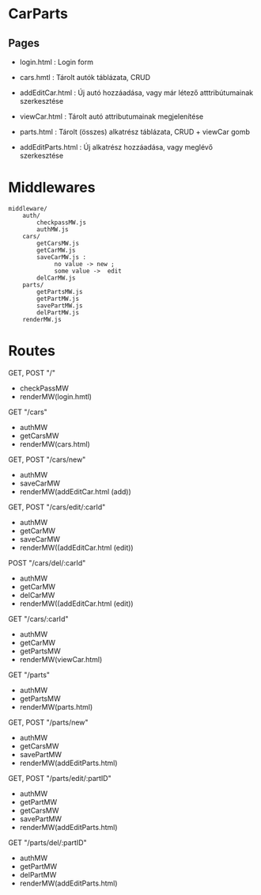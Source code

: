 # CarParts
## Pages
- login.html : Login form

- cars.hmtl : Tárolt autók táblázata, CRUD
- addEditCar.html : Új autó hozzáadása, vagy már létező atttribútumainak szerkesztése
- viewCar.html : Tárolt autó attributumainak megjelenítése

- parts.html : Tárolt (összes) alkatrész táblázata, CRUD + viewCar gomb
- addEditParts.html : Új alkatrész hozzáadása, vagy meglévő szerkesztése

# Middlewares
    middleware/
        auth/
            checkpassMW.js
            authMW.js
        cars/
            getCarsMW.js
            getCarMW.js
            saveCarMW.js :
                 no value -> new ;
                 some value ->  edit
            delCarMW.js
        parts/
            getPartsMW.js
            getPartMW.js
            savePartMW.js
            delPartMW.js
        renderMW.js

# Routes

GET, POST "/" 
- checkPassMW
- renderMW(login.hmtl)

GET "/cars"
- authMW
- getCarsMW
- renderMW(cars.html)

GET, POST "/cars/new"
- authMW
- saveCarMW
- renderMW(addEditCar.html (add))

GET, POST "/cars/edit/:carId"
- authMW
- getCarMW
- saveCarMW
- renderMW((addEditCar.html (edit))

POST "/cars/del/:carId"
- authMW
- getCarMW
- delCarMW
- renderMW((addEditCar.html (edit))

GET "/cars/:carId"
- authMW
- getCarMW
- getPartsMW
- renderMW(viewCar.html)


GET "/parts"
- authMW
- getPartsMW
- renderMW(parts.html)

GET, POST "/parts/new"
- authMW
- getCarsMW
- savePartMW
- renderMW(addEditParts.html)

GET, POST "/parts/edit/:partID"
- authMW
- getPartMW
- getCarsMW
- savePartMW
- renderMW(addEditParts.html)

GET "/parts/del/:partID"
- authMW
- getPartMW
- delPartMW
- renderMW(addEditParts.html)